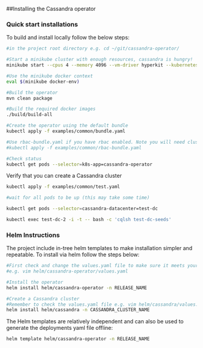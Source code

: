 ##Installing the Cassandra operator
### Quick start installations
To build and install locally follow the below steps:
```bash
#in the project root directory e.g. cd ~/git/cassandra-operator/

#Start a minikube cluster with enough resources, cassandra is hungry!
minikube start --cpus 4 --memory 4096 --vm-driver hyperkit --kubernetes-version v1.9.4

#Use the minikube docker context 
eval $(minikube docker-env)

#Build the operator
mvn clean package

#Build the required docker images
./build/build-all

#Create the operator using the default bundle
kubectl apply -f examples/common/bundle.yaml

#Use rbac-bundle.yaml if you have rbac enabled. Note you will need cluster-admin permissions
#kubectl apply -f examples/common/rbac-bundle.yaml

#Check status
kubectl get pods --selector=k8s-app=cassandra-operator
```

Verify that you can create a Cassandra cluster
```bash
kubectl apply -f examples/common/test.yaml

#wait for all pods to be up (this may take some time)

kubectl get pods --selector=cassandra-datacenter=test-dc 

kubectl exec test-dc-2 -i -t -- bash -c 'cqlsh test-dc-seeds'
```

### Helm Instructions
The project include in-tree helm templates to make installation simpler and repeatable. 
To install via helm follow the steps below:

```bash
#First check and change the values.yaml file to make sure it meets your requirements:
#e.g. vim helm/cassandra-operator/values.yaml

#Install the operator
helm install helm/cassandra-operator -n RELEASE_NAME

#Create a Cassandra cluster
#Remember to check the values.yaml file e.g. vim helm/cassandra/values.yaml
helm install helm/cassandra -n CASSANDRA_CLUSTER_NAME
```

The Helm templates are relatively independent and can also be used to generate the deployments yaml file offline:
```bash
helm template helm/cassandra-operator -n RELEASE_NAME

```